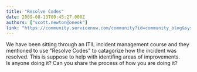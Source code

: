 ```yaml
---
title: "Resolve Codes"
date: 2009-08-13T00:45:27.000Z
authors: ["scott.newton@oneok"]
link: "https://community.servicenow.com/community?id=community_blog&sys_id=7d1d22e5dbd0dbc01dcaf3231f961925"
---
```

<p>We have been sitting through an ITIL incident management course and they mentioned to use "Resolve Codes" to catagorize how the incident was resolved. This is suppose to help with identifing areas of improvements. <br />Is anyone doing it? Can you share the process of how you are doing it?</p>
